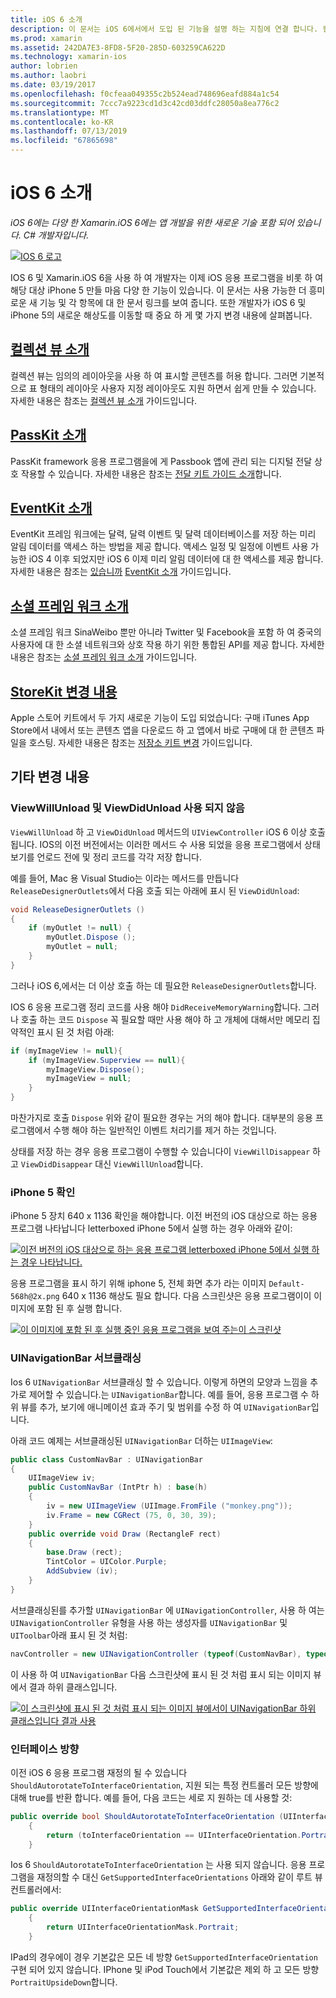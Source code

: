 ```yaml
---
title: iOS 6 소개
description: 이 문서는 iOS 6에서에서 도입 된 기능을 설명 하는 지침에 연결 합니다. 컬렉션 뷰, PassKit 소셜 프레임 워크를 StoreKit 변경 내용 모두 설명 합니다.
ms.prod: xamarin
ms.assetid: 242DA7E3-8FD8-5F20-285D-603259CA622D
ms.technology: xamarin-ios
author: lobrien
ms.author: laobri
ms.date: 03/19/2017
ms.openlocfilehash: f0cfeaa049355c2b524ead748696eafd884a1c54
ms.sourcegitcommit: 7ccc7a9223cd1d3c42cd03ddfc28050a8ea776c2
ms.translationtype: MT
ms.contentlocale: ko-KR
ms.lasthandoff: 07/13/2019
ms.locfileid: "67865698"
---
```

# <a name="introduction-to-ios-6"></a>iOS 6 소개

_iOS 6에는 다양 한 Xamarin.iOS 6에는 앱 개발을 위한 새로운 기술 포함 되어 있습니다. C# 개발자입니다._

[![](images/ios6-large.jpg "IOS 6 로고")](images/ios6-large.jpg#lightbox)

IOS 6 및 Xamarin.iOS 6을 사용 하 여 개발자는 이제 iOS 응용 프로그램을 비롯 하 여 해당 대상 iPhone 5 만들 마음 다양 한 기능이 있습니다.
이 문서는 사용 가능한 더 흥미로운 새 기능 및 각 항목에 대 한 문서 링크를 보여 줍니다. 또한 개발자가 iOS 6 및 iPhone 5의 새로운 해상도를 이동할 때 중요 하 게 몇 가지 변경 내용에 살펴봅니다.


## <a name="introduction-to-collection-viewsiosuser-interfacecontrolsuicollectionviewmd"></a>[컬렉션 뷰 소개](~/ios/user-interface/controls/uicollectionview.md)

컬렉션 뷰는 임의의 레이아웃을 사용 하 여 표시할 콘텐츠를 허용 합니다. 그러면 기본적으로 표 형태의 레이아웃 사용자 지정 레이아웃도 지원 하면서 쉽게 만들 수 있습니다. 자세한 내용은 참조는 [컬렉션 뷰 소개](~/ios/user-interface/controls/uicollectionview.md) [ ](~/ios/user-interface/controls/uicollectionview.md)가이드입니다.


## <a name="introduction-to-passkitiosplatformpasskitmd"></a>[PassKit 소개](~/ios/platform/passkit.md)

PassKit framework 응용 프로그램을에 게 Passbook 앱에 관리 되는 디지털 전달 상호 작용할 수 있습니다. 자세한 내용은 참조는 [전달 키트 가이드 소개](~/ios/platform/passkit.md)합니다.


## <a name="introduction-to-eventkitiosplatformeventkitmd"></a>[EventKit 소개](~/ios/platform/eventkit.md)

EventKit 프레임 워크에는 달력, 달력 이벤트 및 달력 데이터베이스를 저장 하는 미리 알림 데이터를 액세스 하는 방법을 제공 합니다. 액세스 일정 및 일정에 이벤트 사용 가능한 iOS 4 이후 되었지만 iOS 6 이제 미리 알림 데이터에 대 한 액세스를 제공 합니다. 자세한 내용은 참조는 [있습니까](~/ios/platform/eventkit.md) [EventKit 소개](~/ios/platform/eventkit.md) 가이드입니다.


## <a name="introduction-to-the-social-frameworkiosplatformsocial-frameworkmd"></a>[소셜 프레임 워크 소개](~/ios/platform/social-framework.md)

소셜 프레임 워크 SinaWeibo 뿐만 아니라 Twitter 및 Facebook을 포함 하 여 중국의 사용자에 대 한 소셜 네트워크와 상호 작용 하기 위한 통합된 API를 제공 합니다. 자세한 내용은 참조는 [소셜 프레임 워크 소개](~/ios/platform/social-framework.md) 가이드입니다.


## <a name="changes-to-storekitchanges-to-storekitmd"></a>[StoreKit 변경 내용](changes-to-storekit.md)

Apple 스토어 키트에서 두 가지 새로운 기능이 도입 되었습니다: 구매 iTunes App Store에서 내에서 또는 콘텐츠 앱을 다운로드 하 고 앱에서 바로 구매에 대 한 콘텐츠 파일을 호스팅. 자세한 내용은 참조는 [저장소 키트 변경](changes-to-storekit.md) 가이드입니다.


## <a name="other-changes"></a>기타 변경 내용


### <a name="viewwillunload-and-viewdidunload-deprecated"></a>ViewWillUnload 및 ViewDidUnload 사용 되지 않음

`ViewWillUnload` 하 고 `ViewDidUnload` 메서드의 `UIViewController` iOS 6 이상 호출 됩니다. IOS의 이전 버전에서는 이러한 메서드 수 사용 되었을 응용 프로그램에서 상태 보기를 언로드 전에 및 정리 코드를 각각 저장 합니다.

예를 들어, Mac 용 Visual Studio는 이라는 메서드를 만듭니다 `ReleaseDesignerOutlets`에서 다음 호출 되는 아래에 표시 된 `ViewDidUnload`:

```csharp
void ReleaseDesignerOutlets ()
{
    if (myOutlet != null) {
        myOutlet.Dispose ();
        myOutlet = null;
    }
}
```

그러나 iOS 6,에서는 더 이상 호출 하는 데 필요한 `ReleaseDesignerOutlets`합니다.   
   
   
   
IOS 6 응용 프로그램 정리 코드를 사용 해야 `DidReceiveMemoryWarning`합니다. 그러나 호출 하는 코드 `Dispose` 꼭 필요할 때만 사용 해야 하 고 개체에 대해서만 메모리 집약적인 표시 된 것 처럼 아래:

```csharp
if (myImageView != null){
    if (myImageView.Superview == null){
        myImageView.Dispose();
        myImageView = null;
    }
}
```

마찬가지로 호출 `Dispose` 위와 같이 필요한 경우는 거의 해야 합니다. 대부분의 응용 프로그램에서 수행 해야 하는 일반적인 이벤트 처리기를 제거 하는 것입니다.

상태를 저장 하는 경우 응용 프로그램이 수행할 수 있습니다이 `ViewWillDisappear` 하 고 `ViewDidDisappear` 대신 `ViewWillUnload`합니다.


### <a name="iphone-5-resolution"></a>iPhone 5 확인

iPhone 5 장치 640 x 1136 확인을 해야합니다. 이전 버전의 iOS 대상으로 하는 응용 프로그램 나타납니다 letterboxed iPhone 5에서 실행 하는 경우 아래와 같이:

 [![](images/01-letterboxed.png "이전 버전의 iOS 대상으로 하는 응용 프로그램 letterboxed iPhone 5에서 실행 하는 경우 나타납니다.")](images/01-letterboxed.png#lightbox)

응용 프로그램을 표시 하기 위해 iphone 5, 전체 화면 추가 라는 이미지 `Default-568h@2x.png` 640 x 1136 해상도 필요 합니다. 다음 스크린샷은 응용 프로그램이이 이미지에 포함 된 후 실행 합니다.

 [![](images/02-fullscreen.png "이 이미지에 포함 된 후 실행 중인 응용 프로그램을 보여 주는이 스크린샷")](images/02-fullscreen.png#lightbox)

### <a name="subclassing-uinavigationbar"></a>UINavigationBar 서브클래싱

Ios 6 `UINavigationBar` 서브클래싱 할 수 있습니다. 이렇게 하면의 모양과 느낌을 추가로 제어할 수 있습니다.는 `UINavigationBar`합니다. 예를 들어, 응용 프로그램 수 하위 뷰를 추가, 보기에 애니메이션 효과 주기 및 범위를 수정 하 여 `UINavigationBar`입니다.

아래 코드 예제는 서브클래싱된 `UINavigationBar` 더하는 `UIImageView`:

```csharp
public class CustomNavBar : UINavigationBar
{
    UIImageView iv;
    public CustomNavBar (IntPtr h) : base(h)
    {
        iv = new UIImageView (UIImage.FromFile ("monkey.png"));
        iv.Frame = new CGRect (75, 0, 30, 39);
    }
    public override void Draw (RectangleF rect)
    {
        base.Draw (rect);
        TintColor = UIColor.Purple;
        AddSubview (iv);
    }
}
```

서브클래싱된를 추가할 `UINavigationBar` 에 `UINavigationController`, 사용 하 여는 `UINavigationController` 유형을 사용 하는 생성자를 `UINavigationBar` 및 `UIToolbar`아래 표시 된 것 처럼:

```csharp
navController = new UINavigationController (typeof(CustomNavBar), typeof(UIToolbar));
```

이 사용 하 여 `UINavigationBar` 다음 스크린샷에 표시 된 것 처럼 표시 되는 이미지 뷰에서 결과 하위 클래스입니다.

 [![](images/03-navbar.png "이 스크린샷에 표시 된 것 처럼 표시 되는 이미지 뷰에서이 UINavigationBar 하위 클래스입니다 결과 사용")](images/03-navbar.png#lightbox)

### <a name="interface-orientation"></a>인터페이스 방향

이전 iOS 6 응용 프로그램 재정의 될 수 있습니다 `ShouldAutorotateToInterfaceOrientation`, 지원 되는 특정 컨트롤러 모든 방향에 대해 true를 반환 합니다. 예를 들어, 다음 코드는 세로 지 원하는 데 사용할 것:

```csharp
public override bool ShouldAutorotateToInterfaceOrientation (UIInterfaceOrientation toInterfaceOrientation)
    {
        return (toInterfaceOrientation == UIInterfaceOrientation.Portrait);
    }
```

Ios 6 `ShouldAutorotateToInterfaceOrientation` 는 사용 되지 않습니다.
응용 프로그램을 재정의할 수 대신 `GetSupportedInterfaceOrientations` 아래와 같이 루트 뷰 컨트롤러에서:

```csharp
public override UIInterfaceOrientationMask GetSupportedInterfaceOrientations ()
    {
        return UIInterfaceOrientationMask.Portrait;
    }
```

IPad의 경우에이 경우 기본값은 모든 네 방향 `GetSupportedInterfaceOrientation` 구현 되어 있지 않습니다. IPhone 및 iPod Touch에서 기본값은 제외 하 고 모든 방향 `PortraitUpsideDown`합니다.

